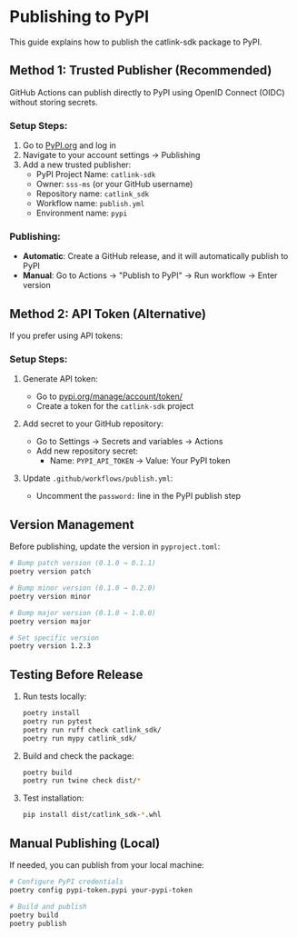 # Publishing to PyPI

This guide explains how to publish the catlink-sdk package to PyPI.

## Method 1: Trusted Publisher (Recommended)

GitHub Actions can publish directly to PyPI using OpenID Connect (OIDC) without storing secrets.

### Setup Steps:

1. Go to [PyPI.org](https://pypi.org) and log in
2. Navigate to your account settings → Publishing
3. Add a new trusted publisher:
   - PyPI Project Name: `catlink-sdk`
   - Owner: `sss-ms` (or your GitHub username)
   - Repository name: `catlink_sdk`
   - Workflow name: `publish.yml`
   - Environment name: `pypi`

### Publishing:

- **Automatic**: Create a GitHub release, and it will automatically publish to PyPI
- **Manual**: Go to Actions → "Publish to PyPI" → Run workflow → Enter version

## Method 2: API Token (Alternative)

If you prefer using API tokens:

### Setup Steps:

1. Generate API token:
   - Go to [pypi.org/manage/account/token/](https://pypi.org/manage/account/token/)
   - Create a token for the `catlink-sdk` project

2. Add secret to your GitHub repository:
   - Go to Settings → Secrets and variables → Actions
   - Add new repository secret:
     - Name: `PYPI_API_TOKEN` → Value: Your PyPI token

3. Update `.github/workflows/publish.yml`:
   - Uncomment the `password:` line in the PyPI publish step

## Version Management

Before publishing, update the version in `pyproject.toml`:

```bash
# Bump patch version (0.1.0 → 0.1.1)
poetry version patch

# Bump minor version (0.1.0 → 0.2.0)
poetry version minor

# Bump major version (0.1.0 → 1.0.0)
poetry version major

# Set specific version
poetry version 1.2.3
```

## Testing Before Release

1. Run tests locally:
   ```bash
   poetry install
   poetry run pytest
   poetry run ruff check catlink_sdk/
   poetry run mypy catlink_sdk/
   ```

2. Build and check the package:
   ```bash
   poetry build
   poetry run twine check dist/*
   ```

3. Test installation:
   ```bash
   pip install dist/catlink_sdk-*.whl
   ```

## Manual Publishing (Local)

If needed, you can publish from your local machine:

```bash
# Configure PyPI credentials
poetry config pypi-token.pypi your-pypi-token

# Build and publish
poetry build
poetry publish
```